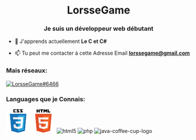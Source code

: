 <h1 align="center">LorsseGame</h1>
<h3 align="center">Je suis un développeur web débutant</h3>

- 🌱 J'apprends actuellement **Le C et C#**

- 📫 Tu peut me contacter à cette Adresse Email **lorssegame@gmail.com**

<h3 align="left">Mais réseaux:</h3>
<p align="left">
<a href="https://discord.gg/QemYFwPvUp" target="blank"><img align="center" src="https://raw.githubusercontent.com/rahuldkjain/github-profile-readme-generator/master/src/images/icons/Social/discord.svg" alt="LorsseGame#6466" height="30" width="40" /></a>
</p>

<h3 align="left">Languages que je Connais:</h3>
<p align="left">  
<img src="https://raw.githubusercontent.com/devicons/devicon/master/icons/css3/css3-original-wordmark.svg" alt="css3" width="65" height="65"/>  
<img src="https://raw.githubusercontent.com/devicons/devicon/master/icons/html5/html5-original-wordmark.svg" alt="html5" width="65" height="65"/>  
<img src="https://img.icons8.com/color/48/null/javascript--v1.png" alt="html5" width="65" height="65"/>
<img src="https://img.icons8.com/arcade/64/php.png" alt="php"  width="65" height=65"/>
<img src="https://img.icons8.com/nolan/64/java-coffee-cup-logo.png" alt="java-coffee-cup-logo"  width="65" height="65"/>
</p>
